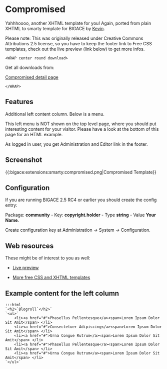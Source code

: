 # Compromised

Yahhhoooo, another XHTML template for you! Again, ported from plain XHTML to smarty template for BIGACE by  [Kevin](http://www.kevinpapst.de).

Please note: This was originally released under Creative Commons Attributions 2.5 license, so you have to keep the footer link to Free CSS templates, check out the live preview (link below) to get more infos.


`<WRAP center round download>`

Get all downloads from:

[Compromised detail page](http://www.bigace.de/plugins/detail/43-Compromised)

`</WRAP>`

## Features

Additional left content column. Below is a menu.

This left menu is NOT shown on the top level page, where you should put interesting content for your visitor. Please have a look at the bottom of this page for an HTML example.

As logged in user, you get Administration and Editor link in the footer.

## Screenshot

{{:bigace:extensions:smarty:compromised.png|Compromised Template}}

## Configuration

If you are running BIGACE 2.5 RC4 or earlier you should create the config entry:

Package: **community** - Key: **copyright.holder** - Type **string** - Value **Your Name**.

Create configuration key at Administration -> System -> Configuration. 

## Web resources

These might be of interest to you as well:


*  [Live preview](http://www.freecsstemplates.org/preview/compromise)

*  [More free CSS and XHTML templates](http://www.freecsstemplates.org/)

## Example content for the left column

	:::html
	`<h2>`Blogroll`</h2>`
	`<ul>`
		<li><a href="#">Phasellus Pellentesque</a><span>Lorem Ipsum Dolor Sit Amit</span> </li>
		<li><a href="#">Consectetuer Adipiscing</a><span>Lorem Ipsum Dolor Sit Amit</span> </li>
		<li><a href="#">Urna Congue Rutrum</a><span>Lorem Ipsum Dolor Sit Amit</span> </li>
		<li><a href="#">Phasellus Pellentesque</a><span>Lorem Ipsum Dolor Sit Amit</span> </li>
		<li><a href="#">Urna Congue Rutrum</a><span>Lorem Ipsum Dolor Sit Amit</span> </li>
	`</ul>`

